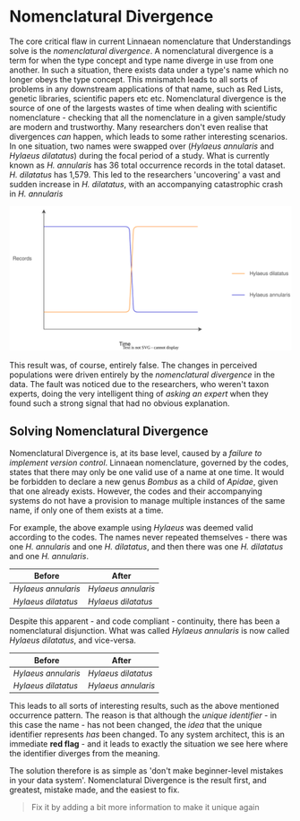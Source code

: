 # Nomenclatural Divergence
The core critical flaw in current Linnaean nomenclature that Understandings solve is the *nomenclatural divergence*. A nomenclatural divergence is a term for when the type concept and type name diverge in use from one another. In such a situation, there exists data under a type's name which no longer obeys the type concept. This mnismatch leads to all sorts of problems in any downstream applications of that name, such as Red Lists, genetic libraries, scientific papers etc etc. Nomenclatural divergence is the source of one of the largests wastes of time when dealing with scientific nomenclature - checking that all the nomenclature in a given sample/study are modern and trustworthy. Many researchers don't even realise that divergences *can* happen, which leads to some rather interesting scenarios. In one situation, two names were swapped over (*Hylaeus annularis* and *Hylaeus dilatatus*) during the focal period of a study. What is currently known as *H. annularis* has 36 total occurrence records in the total dataset. *H. dilatatus* has 1,579. This led to the researchers 'uncovering' a vast and sudden increase in *H. dilatatus*, with an accompanying catastrophic crash in *H. annularis*

![](image/hylaeus.drawio.svg)

This result was, of course, entirely false. The changes in perceived populations were driven entirely by the *nomenclatural divergence* in the data. The fault was noticed due to the researchers, who weren't taxon experts, doing the very intelligent thing of *asking an expert* when they found such a strong signal that had no obvious explanation.

## Solving Nomenclatural Divergence
Nomenclatural Divergence is, at its base level, caused by a *failure to implement version control*. Linnaean nomenclature, governed by the codes, states that there may only be one valid use of a name at one time. It would be forbidden to declare a new genus *Bombus* as a child of *Apidae*, given that one already exists. However, the codes and their accompanying systems do not have a provision to manage multiple instances of the same name, if only one of them exists at a time.

For example, the above example using *Hylaeus* was deemed valid according to the codes. The names never repeated themselves - there was one *H. annularis* and one *H. dilatatus*, and then there was one *H. dilatatus* and one *H. annularis*.

|Before|After|
|---|---|
|*Hylaeus annularis*|*Hylaeus annularis*|
|*Hylaeus dilatatus*|*Hylaeus dilatatus*|

Despite this apparent - and code compliant - continuity, there has been a nomenclatural disjunction. What was called *Hylaeus annularis* is now called *Hylaeus dilatatus*, and vice-versa.

|Before|After|
|---|---|
|*Hylaeus annularis*|*Hylaeus dilatatus*|
|*Hylaeus dilatatus*|*Hylaeus annularis*|

This leads to all sorts of interesting results, such as the above mentioned occurrence pattern. The reason is that although the *unique identifier* - in this case the name - has not been changed, the *idea* that the unique identifier represents *has* been changed. To any system architect, this is an immediate **red flag** - and it leads to exactly the situation we see here where the identifier diverges from the meaning.

The solution therefore is as simple as 'don't make beginner-level mistakes in your data system'. Nomenclatural Divergence is the result first, and greatest, mistake made, and the easiest to fix.

> Fix it by adding a bit more information to make it unique again